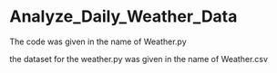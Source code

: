 # Analyze_Daily_Weather_Data

The code was given in the name of Weather.py

the dataset for the weather.py was given in the name of Weather.csv
